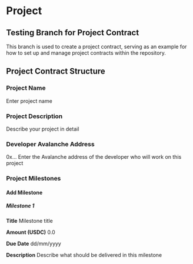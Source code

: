 # Project

## Testing Branch for Project Contract

This branch is used to create a project contract, serving as an example for how to set up and manage project contracts within the repository.

## Project Contract Structure

### Project Name
Enter project name

### Project Description
Describe your project in detail

### Developer Avalanche Address
0x...
Enter the Avalanche address of the developer who will work on this project

### Project Milestones
#### Add Milestone
##### Milestone 1
**Title**
Milestone title

**Amount (USDC)**
0.0

**Due Date**
dd/mm/yyyy

**Description**
Describe what should be delivered in this milestone
